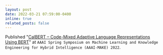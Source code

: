 ```yaml
---
layout: post
date: 2022-03-21 07:59:00-0400
inline: true
related_posts: false
---
```


Published "[CalBERT – Code-Mixed Adaptive Language Representations Using BERT](https://ceur-ws.org/Vol-3121/short3.pdf)" at `AAAI Spring Symposium on Machine Learning and Knowledge Engineering for Hybrid Intelligence (AAAI-MAKE) 2022`.